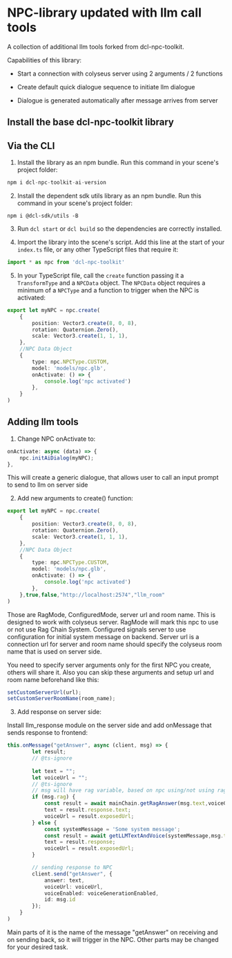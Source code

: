 # NPC-library updated with llm call tools

A collection of additional llm tools forked from dcl-npc-toolkit.

Capabilities of this library:

- Start a connection with colyseus server using 2 arguments / 2 functions

- Create default quick dialogue sequence to initiate llm dialogue

- Dialogue is generated automatically after message arrives from server

## Install the base dcl-npc-toolkit library

## Via the CLI

1. Install the library as an npm bundle. Run this command in your scene's project folder:

```ts
npm i dcl-npc-toolkit-ai-version
```

2. Install the dependent sdk utils library as an npm bundle. Run this command in your scene's project folder:

```
npm i @dcl-sdk/utils -B
```

3. Run `dcl start` or `dcl build` so the dependencies are correctly installed.

4. Import the library into the scene's script. Add this line at the start of your `index.ts` file, or any other TypeScript files that require it:

```ts
import * as npc from 'dcl-npc-toolkit'
```

5. In your TypeScript file, call the `create` function passing it a `TransformType` and a `NPCData` object. The `NPCData` object requires a minimum of a `NPCType` and a function to trigger when the NPC is activated:

```ts
export let myNPC = npc.create(
	{
		position: Vector3.create(8, 0, 8),
		rotation: Quaternion.Zero(),
		scale: Vector3.create(1, 1, 1),
	},
	//NPC Data Object
	{
		type: npc.NPCType.CUSTOM,
		model: 'models/npc.glb',
		onActivate: () => {
			console.log('npc activated')
		},
	}
)
```

## Adding llm tools

1. Change NPC onActivate to:

```ts
onActivate: async (data) => {
	npc.initAiDialog(myNPC);
},
```

This will create a generic dialogue, that allows user to call an input prompt to send to llm on server side

2. Add new arguments to create() function:

```ts
export let myNPC = npc.create(
	{
		position: Vector3.create(8, 0, 8),
		rotation: Quaternion.Zero(),
		scale: Vector3.create(1, 1, 1),
	},
    //NPC Data Object
	{
		type: npc.NPCType.CUSTOM,
		model: 'models/npc.glb',
		onActivate: () => {
			console.log('npc activated')
		},
	},true,false,"http://localhost:2574","llm_room"
)
```

Those are RagMode, ConfiguredMode, server url and room name. This is designed to work with colyseus server. RagMode will mark this npc to use or not use Rag Chain System. Configured signals server to use configuration for initial system message on backend. Server url is a connection url for server and room name should specify the colyseus room name that is used on server side.

You need to specify server arguments only for the first NPC you create, others will share it. Also you can skip these arguments and setup url and room name beforehand like this:

```ts
setCustomServerUrl(url);
setCustomServerRoomName(room_name);
```

3. Add response on server side:

Install llm_response module on the server side and add onMessage that sends response to frontend:

```ts
this.onMessage("getAnswer", async (client, msg) => {
		let result;
		// @ts-ignore
		
		let text = "";
		let voiceUrl = "";
		// @ts-ignore
		// msg will have rag variable, based on npc using/not using rag
		if (msg.rag) {
			const result = await mainChain.getRagAnswer(msg.text,voiceGenerationEnabled,await appReadyPromise);
			text = result.response.text;
			voiceUrl = result.exposedUrl;
		} else {
			const systemMessage = 'Some system message';
			const result = await getLLMTextAndVoice(systemMessage,msg.text,voiceGenerationEnabled,await appReadyPromise);
			text = result.response;
			voiceUrl = result.exposedUrl;
		}

		// sending response to NPC
		client.send("getAnswer", {
			answer: text,
			voiceUrl: voiceUrl,
			voiceEnabled: voiceGenerationEnabled,
			id: msg.id
		});
	}
)
```

Main parts of it is the name of the message "getAnswer" on receiving and on sending back, so it will trigger in the NPC. Other parts may be changed for your desired task.